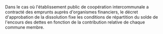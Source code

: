Dans le cas où l'établissement public de coopération intercommunale a contracté des emprunts auprès d'organismes financiers, le décret d'approbation de la dissolution fixe les conditions de répartition du solde de l'encours des dettes en fonction de la contribution relative de chaque commune membre.